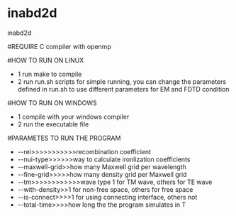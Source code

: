 inabd2d
=======

inabd2d

#REQUIRE
C compiler with openmp

#HOW TO RUN ON LINUX
* 1 run make to compile
* 2 run run.sh scripts for simple running, you can change the parameters defined in run.sh to use different parameters for EM and FDTD condition

#HOW TO RUN ON WINDOWS
* 1 compile with your windows compiler
* 2 run the executable file 

#PARAMETES TO RUN  THE PROGRAM

* --rei>>>>>>>>>>>recombination coefficient
* --nui-type>>>>>>way to calculate ironlization coefficients
* --maxwell-grid>>how many Maxwell grid per wavelength
* --fine-grid>>>>>how many density grid per Maxwell grid
* --tm>>>>>>>>>>>>wave type 1 for TM wave, others for TE wave
* --with-density>>1 for non-free space, others for free space
* --is-connect>>>>1 for using connecting interface, others not
* --total-time>>>>how long the the program simulates in T


